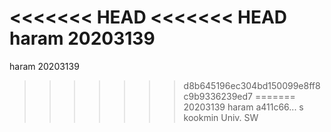 <<<<<<< HEAD
<<<<<<< HEAD
haram	20203139
=======
haram   20203139
>>>>>>> d8b645196ec304bd150099e8ff8c9b9336239ed7
=======
20203139 haram
>>>>>>> a411c66... s
kookmin Univ. SW
